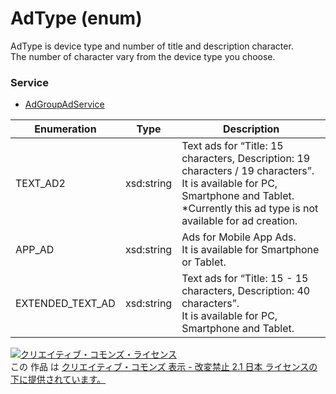 # AdType (enum)
AdType is device type and number of title and description character.<br>The number of character vary from the device type you choose.

### Service
+ [AdGroupAdService](../services/AdGroupAdService.md)

| Enumeration | Type | Description | 
|---|---|---|
| TEXT_AD2| xsd:string | Text ads for “Title: 15 characters, Description: 19 characters / 19 characters”. <br>It is available for PC, Smartphone and Tablet.<br>*Currently this ad type is not available for ad creation. |
| APP_AD| xsd:string | Ads for Mobile App Ads. <br>It is available for Smartphone or Tablet. |
| EXTENDED_TEXT_AD| xsd:string | Text ads for “Title: 15 - 15 characters, Description: 40 characters”. <br>It is available for PC, Smartphone and Tablet. |

<a rel="license" href="http://creativecommons.org/licenses/by-nd/2.1/jp/"><img alt="クリエイティブ・コモンズ・ライセンス" style="border-width:0" src="https://i.creativecommons.org/l/by-nd/2.1/jp/88x31.png" /></a><br />この 作品 は <a rel="license" href="http://creativecommons.org/licenses/by-nd/2.1/jp/">クリエイティブ・コモンズ 表示 - 改変禁止 2.1 日本 ライセンスの下に提供されています。</a>
